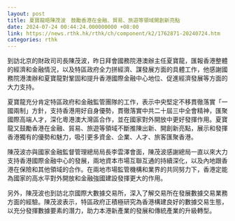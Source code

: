 ```yaml
---
layout: post
title: 夏寶龍晤陳茂波　鼓勵香港在金融、貿易、旅遊等領域開創新亮點
date: 2024-07-24 00:44:24.000000000 +08:00
link: https://news.rthk.hk/rthk/ch/component/k2/1762871-20240724.htm
categories: rthk
---
```


到訪北京的財政司司長陳茂波，昨日拜會國務院港澳辦主任夏寶龍，匯報香港整體的經濟和金融情況，以及特區政府全力拼經濟、謀發展方面的具體工作，他感謝國務院港澳辦和夏寶龍對鞏固和提升香港國際金融中心地位、促進經濟發展等方面的大力支持。

夏寶龍充分肯定特區政府和金融監管團隊的工作，表示中央堅定不移貫徹落實「一國兩制」方針，支持香港用好自身優勢，貫徹落實中共二十屆三中全會精神，匯聚國際高端人才，深化粵港澳大灣區合作，並在國家對外開放中更好發揮作用。夏寶龍又鼓勵香港在金融、貿易、旅遊等領域不斷推陳出新、開創新亮點，展示和發揮香港獨有的優勢和魅力，吸引更多資金、企業、人才、旅客匯聚香港。

陳茂波亦與國家金融監督管理總局局長李雲澤會面，陳茂波感謝總局一直以來大力支持香港國際金融中心的發展，兩地資本市場互聯互通的持續深化，以及內地跟香港在保險和其他領域的合作。在兩地市場監管機構和業界的共同努力下，香港定能為國家的高水平對外開放和金融強國建設發揮更大的作用。

另外，陳茂波也到訪北京國際大數據交易所，深入了解交易所在發展數據交易業務方面的經驗。陳茂波表示，特區政府正積極研究為香港構建良好的數據交易生態，以充分發揮數據要素的潛力，助力本港新產業的發展和傳統產業的升級轉型。
